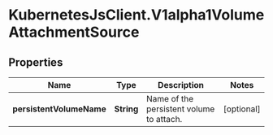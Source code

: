 # KubernetesJsClient.V1alpha1VolumeAttachmentSource

## Properties
Name | Type | Description | Notes
------------ | ------------- | ------------- | -------------
**persistentVolumeName** | **String** | Name of the persistent volume to attach. | [optional] 



